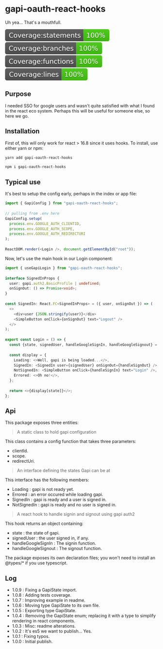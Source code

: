 # gapi-oauth-react-hooks

Uh yea... That's a mouthfull.

![Statements](./badges/badge-statements.svg) ![Branches](./badges/badge-branches.svg) ![Functions](./badges/badge-functions.svg) ![Lines](./badges/badge-lines.svg)

## Purpose

I needed SSO for google users and wasn't quite satisfied with what I found in the react eco system. Perhaps this will be useful for someone else, so here we go.

## Installation

First of, this will only work for react > 16.8 since it uses hooks. To install, use either yarn or npm:

```bash
yarn add gapi-oauth-react-hooks
```

```bash
npm i gapi-oauth-react-hooks
```

## Typical use

It's best to setup the config early, perhaps in the index or app file:

```Typescript
import { GapiConfig } from "gapi-oauth-react-hooks";

// pulling from .env here
GapiConfig.setup(
  process.env.GOOGLE_AUTH_CLIENTID,
  process.env.GOOGLE_AUTH_SCOPE,
  process.env.GOOGLE_AUTH_REDIRECTURI
);

ReactDOM.render(<Login />, document.getElementById("root"));
```

Now, let's use the main hook in our Login component:

```Typescript
import { useGapiLogin } from "gapi-oauth-react-hooks";

interface SignedInProps {
  user: gapi.auth2.BasicProfile | undefined;
  onSignOut: () => Promise<void>;
}

const SignedIn: React.FC<SignedInProps> = ({ user, onSignOut }) => (
  <>
    <div>user {JSON.stringify(user)}</div>
    <SimpleButton onClick={onSignOut} text="Logout" />
  </>
);

export const Login = () => {
  const {state, signedUser, handleGoogleSignIn, handleGoogleSignout} = useGapiLogin();

  const display = {
    Loading: <>Well, gapi is being loaded...</>,
    SignedIn: <SignedIn user={signedUser} onSignOut={handleSignOut} />,
    NotSignedIn: <SimpleButton onClick={handleSignIn} text="Login" />,
    Errored: <>Oh no!</>,
  };

  return <>{display[state]}</>;
};
```

## Api

This package exposes three entities:

> A static class to hold gapi configuration

This class contains a config function that takes three parameters:

- clientId.
- scope.
- redirectUri.

> An interface defining the states Gapi can be at

This interface has the following members:

- Loading : gapi is not ready yet.
- Errored : an error occured while loading gapi.
- SignedIn : gapi is ready and a user is signed in.
- NotSignedIn : gapi is ready and no user is signed in.

> A react hook to handle signin and signout using gapi auth2

This hook returns an object containing:

- state : the state of gapi.
- signedUser : the user signed in, if any.
- handleGoogleSignIn : The signin function.
- handleGoogleSignout : The signout function.

The package exposes its own declaration files; you won't need to install an @types/\* if you use typescript.

## Log

- 1.0.9 : Fixing a GapiState import.
- 1.0.8 : Adding tests coverage.
- 1.0.7 : Improving example in readme.
- 1.0.6 : Moving type GapiState to its own file.
- 1.0.5 : Exporting type GapiState.
- 1.0.4 : Removing the GapiState enum; replacing it with a type to simplify rendering in react components.
- 1.0.3 : Misc: readme alterations.
- 1.0.2 : It's es5 we want to publish... Yes.
- 1.0.1 : Fixing typos.
- 1.0.0 : Initial publish.
